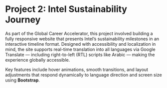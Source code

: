 # Project 2: Intel Sustainability Journey

As part of the Global Career Accelerator, this project involved building a fully responsive website that presents Intel’s sustainability milestones in an interactive timeline format. Designed with accessibility and localization in mind, the site supports real-time translation into all languages via Google Translate — including right-to-left (RTL) scripts like Arabic — making the experience globally accessible.

Key features include hover animations, smooth transitions, and layout adjustments that respond dynamically to language direction and screen size using **Bootstrap**.
